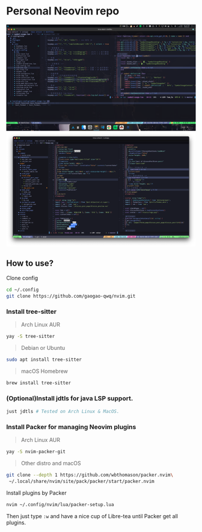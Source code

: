 # Personal Neovim repo

<img src="./screenshots/screenshot_linux.png"/>
<img src="./screenshots/screenshot_macos.png"/>

## How to use?

Clone config
```bash
cd ~/.config
git clone https://github.com/gaogao-qwq/nvim.git
```

### Install tree-sitter

> Arch Linux AUR


```bash
yay -S tree-sitter
```

> Debian or Ubuntu


```bash
sudo apt install tree-sitter
```

> macOS Homebrew

```bash
brew install tree-sitter
```

### (Optional)Install jdtls for java LSP support.

```bash
just jdtls # Tested on Arch Linux & MacOS.
```

### Install Packer for managing Neovim plugins

> Arch Linux AUR

```bash
yay -S nvim-packer-git
```

> Other distro and macOS


```bash
git clone --depth 1 https://github.com/wbthomason/packer.nvim\
 ~/.local/share/nvim/site/pack/packer/start/packer.nvim
```

Install plugins by Packer

```bash
nvim ~/.config/nvim/lua/packer-setup.lua
```

Then just type `:w` and have a nice cup of Libre-tea until Packer get all plugins.


